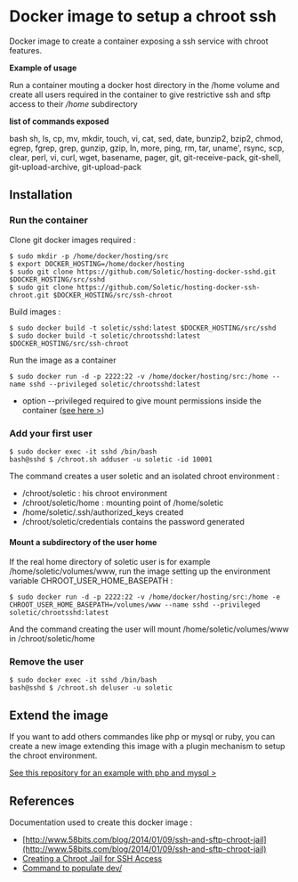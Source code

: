 # Docker image to setup a chroot ssh

Docker image to create a container exposing a ssh service with chroot features.


**Example of usage**

Run a container mouting a docker host directory in the /home volume and create all users required in the container to give restrictive ssh and sftp access to their */home* subdirectory

**list of commands exposed**

bash sh, ls, cp, mv, mkdir, touch, vi, cat, sed, date, bunzip2, bzip2, chmod, egrep, fgrep, grep, gunzip, gzip, ln, more, ping, rm, tar, uname', rsync, scp, clear, perl, vi, curl, wget, basename, pager, git, git-receive-pack, git-shell, git-upload-archive, git-upload-pack

## Installation

### Run the container

Clone git docker images required :

```
$ sudo mkdir -p /home/docker/hosting/src
$ export DOCKER_HOSTING=/home/docker/hosting
$ sudo git clone https://github.com/Soletic/hosting-docker-sshd.git $DOCKER_HOSTING/src/sshd
$ sudo git clone https://github.com/Soletic/hosting-docker-ssh-chroot.git $DOCKER_HOSTING/src/ssh-chroot
```

Build images :

```
$ sudo docker build -t soletic/sshd:latest $DOCKER_HOSTING/src/sshd
$ sudo docker build -t soletic/chrootsshd:latest $DOCKER_HOSTING/src/ssh-chroot
``` 

Run the image as a container

```
$ sudo docker run -d -p 2222:22 -v /home/docker/hosting/src:/home --name sshd --privileged soletic/chrootsshd:latest
```

* option --privileged required to give mount permissions inside the container ([see here >](https://github.com/docker/docker/issues/5254))

### Add your first user

```
$ sudo docker exec -it sshd /bin/bash
bash@sshd $ /chroot.sh adduser -u soletic -id 10001
```

The command creates a user soletic and an isolated chroot environment :

* /chroot/soletic : his chroot environment
* /chroot/soletic/home : mounting point of /home/soletic
* /home/soletic/.ssh/authorized_keys created
* /chroot/soletic/credentials contains the password generated

#### Mount a subdirectory of the user home

If the real home directory of soletic user is for example /home/soletic/volumes/www, run the image setting up the environment variable CHROOT_USER_HOME_BASEPATH :

```
$ sudo docker run -d -p 2222:22 -v /home/docker/hosting/src:/home -e CHROOT_USER_HOME_BASEPATH=/volumes/www --name sshd --privileged soletic/chrootsshd:latest
```

And the command creating the user will mount /home/soletic/volumes/www in /chroot/soletic/home

### Remove the user

```
$ sudo docker exec -it sshd /bin/bash
bash@sshd $ /chroot.sh deluser -u soletic
```

## Extend the image

If you want to add others commandes like php or mysql or ruby, you can create a new image extending this image with a plugin mechanism to setup the chroot environment.

[See this repository for an example with php and mysql >](https://github.com/Soletic/hosting-docker-ssh-wbvps)

## References

Documentation used to create this docker image :

* [http://www.58bits.com/blog/2014/01/09/ssh-and-sftp-chroot-jail](http://www.58bits.com/blog/2014/01/09/ssh-and-sftp-chroot-jail)
* [Creating a Chroot Jail for SSH Access](http://allanfeid.com/content/creating-chroot-jail-ssh-access)
* [Command to populate dev/](http://www.linuxfromscratch.org/lfs/view/6.1/chapter06/devices.html)